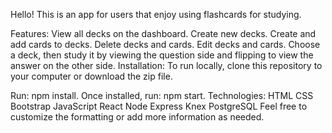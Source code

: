 Hello! This is an app for users that enjoy using flashcards for studying.

Features:
View all decks on the dashboard.
Create new decks.
Create and add cards to decks.
Delete decks and cards.
Edit decks and cards.
Choose a deck, then study it by viewing the question side and flipping to view the answer on the other side.
Installation:
To run locally, clone this repository to your computer or download the zip file.

Run: npm install.
Once installed, run: npm start.
Technologies:
HTML
CSS
Bootstrap
JavaScript
React
Node
Express
Knex
PostgreSQL
Feel free to customize the formatting or add more information as needed.
